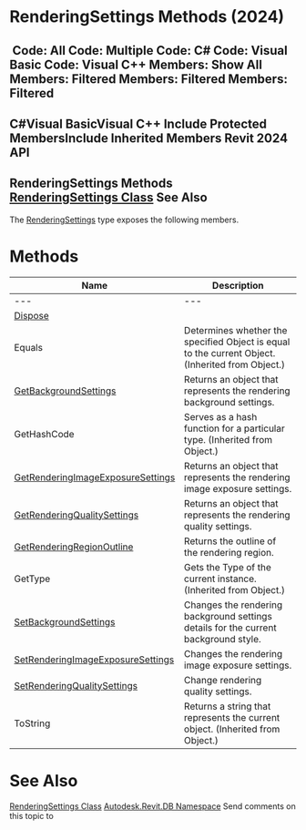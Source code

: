# RenderingSettings Methods (2024)

﻿
 Code: All Code: Multiple Code: C# Code: Visual Basic Code: Visual C++  Members: Show All Members: Filtered Members: Filtered Members: Filtered   
---  
C#Visual BasicVisual C++
Include Protected MembersInclude Inherited Members
Revit 2024 API  
---  
RenderingSettings Methods  
[RenderingSettings Class](7ba669f3-bd38-464b-f3f7-8a0b4e513a0a.md "RenderingSettings Class") See Also  
---  
The [RenderingSettings](7ba669f3-bd38-464b-f3f7-8a0b4e513a0a.md "RenderingSettings Class") type exposes the following members.
# Methods
| Name | Description |
| --- | --- |
| --- | --- | --- |
| [Dispose](f620adce-81d8-32da-7330-419af9a87948.md "Dispose Method") |
| Equals | Determines whether the specified Object is equal to the current Object. (Inherited from Object.) |
| [GetBackgroundSettings](26870ca6-9b40-73d7-0ac0-0bcb650bf39c.md "GetBackgroundSettings Method") | Returns an object that represents the rendering background settings. |
| GetHashCode | Serves as a hash function for a particular type.  (Inherited from Object.) |
| [GetRenderingImageExposureSettings](816b0d12-39ec-faa2-fc63-f4e5b276e738.md "GetRenderingImageExposureSettings Method") | Returns an object that represents the rendering image exposure settings. |
| [GetRenderingQualitySettings](091b888e-4712-9cd4-32ca-3932de0c13c3.md "GetRenderingQualitySettings Method") | Returns an object that represents the rendering quality settings. |
| [GetRenderingRegionOutline](aa9a0a5b-0b25-20a2-fb5a-2bd857e00627.md "GetRenderingRegionOutline Method") | Returns the outline of the rendering region. |
| GetType | Gets the Type of the current instance. (Inherited from Object.) |
| [SetBackgroundSettings](f13da327-a88d-32ce-e769-c44f61375869.md "SetBackgroundSettings Method") | Changes the rendering background settings details for the current background style. |
| [SetRenderingImageExposureSettings](427592f3-91cb-031c-9532-0abff072ddcc.md "SetRenderingImageExposureSettings Method") | Changes the rendering image exposure settings. |
| [SetRenderingQualitySettings](cdc7c4f1-cbd1-f72b-bb9a-af6d1038cdaa.md "SetRenderingQualitySettings Method") | Change rendering quality settings. |
| ToString | Returns a string that represents the current object. (Inherited from Object.) |

# See Also
[RenderingSettings Class](7ba669f3-bd38-464b-f3f7-8a0b4e513a0a.md "RenderingSettings Class")
[Autodesk.Revit.DB Namespace](87546ba7-461b-c646-cbb1-2cb8f5bff8b2.md "Autodesk.Revit.DB Namespace")
Send comments on this topic to 